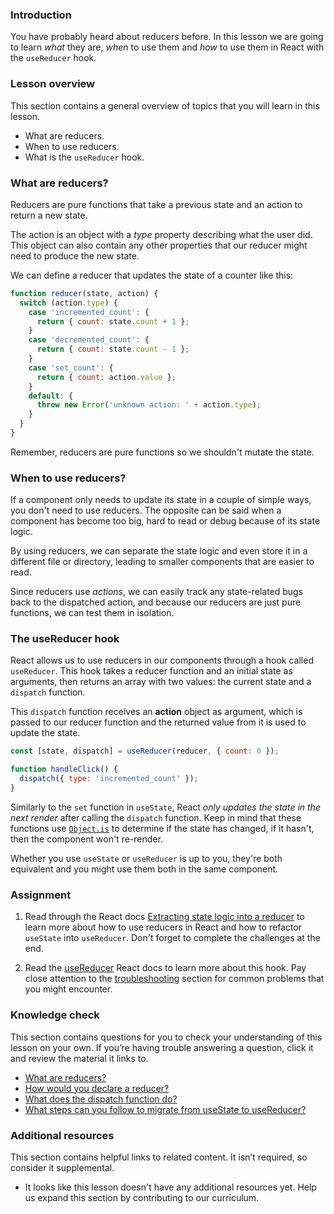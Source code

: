 ### Introduction

You have probably heard about reducers before. In this lesson we are going to
learn _what_ they are, _when_ to use them and _how_ to use them in React with the `useReducer` hook.

### Lesson overview

This section contains a general overview of topics that you will learn in this lesson.

- What are reducers.
- When to use reducers.
- What is the `useReducer` hook.

### What are reducers?

Reducers are pure functions that take a previous state and an action to return a new state.

The action is an object with a _type_ property describing what the user did. This object can also contain
any other properties that our reducer might need to produce the new state.

We can define a reducer that updates the state of a counter like this:

```js
function reducer(state, action) {
  switch (action.type) {
    case 'incremented_count': {
      return { count: state.count + 1 };
    }
    case 'decremented_count': {
      return { count: state.count - 1 };
    }
    case 'set_count': {
      return { count: action.value };
    }
    default: {
      throw new Error('unknown action: ' + action.type);
    }
  }
}
```

Remember, reducers are pure functions so we shouldn't mutate the state.

### When to use reducers?

If a component only needs to update its state in a couple of simple ways, you don't need to use reducers.
The opposite can be said when a component has become too big, hard to read or debug because of its state logic.

By using reducers, we can separate the state logic and even store it in a different file or directory, leading
to smaller components that are easier to read.

Since reducers use _actions_, we can easily track any state-related bugs back to the dispatched action,
and because our reducers are just pure functions, we can test them in isolation.

### The useReducer hook

React allows us to use reducers in our components through a hook called `useReducer`. This hook takes a reducer function and
an initial state as arguments, then returns an array with two values: the current state and a `dispatch` function.

This `dispatch` function receives an **action** object as argument, which is passed to our reducer function and
the returned value from it is used to update the state.

```js
const [state, dispatch] = useReducer(reducer, { count: 0 });

function handleClick() {
  dispatch({ type: 'incremented_count' });
}
```

Similarly to the `set` function in `useState`, React _only updates the state in the next render_ after calling the `dispatch` function.
Keep in mind that these functions use [`Object.is`](https://developer.mozilla.org/en-US/docs/Web/JavaScript/Reference/Global_Objects/Object/is) to determine if the state has changed, if it hasn't, then the component won't re-render.

Whether you use `useState` or `useReducer` is up to you, they're both equivalent and you might use them both in the same component.

### Assignment

<div class="lesson-content__panel" markdown="1">

1. Read through the React docs [Extracting state logic into a reducer](https://react.dev/learn/extracting-state-logic-into-a-reducer) to learn more
   about how to use reducers in React and how to refactor `useState` into `useReducer`. Don't forget to complete the challenges at the end.

2. Read the [useReducer](https://react.dev/reference/react/useReducer) React docs to learn more about this hook. Pay close attention to the
   [troubleshooting](https://react.dev/reference/react/useReducer#troubleshooting) section for common problems that you might encounter.

</div>

### Knowledge check

This section contains questions for you to check your understanding of this lesson on your own. If you’re having trouble answering a question, click it and review the material it links to.

- [What are reducers?](#what-are-reducers)
- [How would you declare a reducer?](https://react.dev/reference/react/useReducer#writing-the-reducer-function)
- [What does the dispatch function do?](#the-usereducer-hook)
- [What steps can you follow to migrate from useState to useReducer?](https://react.dev/learn/extracting-state-logic-into-a-reducer#consolidate-state-logic-with-a-reducer)

### Additional resources

This section contains helpful links to related content. It isn’t required, so consider it supplemental.

- It looks like this lesson doesn't have any additional resources yet. Help us expand this section by contributing to our curriculum.
